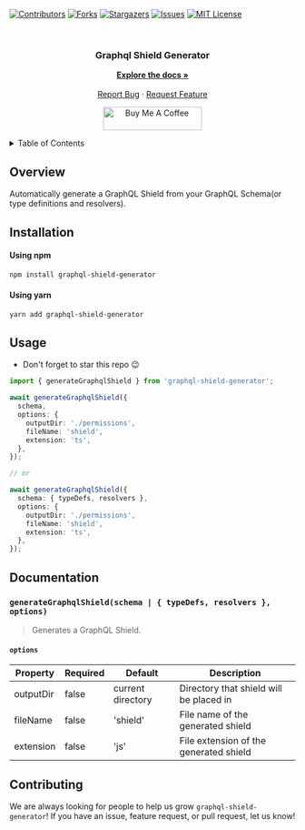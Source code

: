 [![Contributors][contributors-shield]][contributors-url]
[![Forks][forks-shield]][forks-url]
[![Stargazers][stars-shield]][stars-url]
[![Issues][issues-shield]][issues-url]
[![MIT License][license-shield]][license-url]

<!-- PROJECT LOGO -->
<br />
<div align="center">
  <h3 align="center">Graphql Shield Generator</h3>

  <p align="center">
    <a href="https://github.com/omar-dulaimi/graphql-shield-generator"><strong>Explore the docs »</strong></a>
    <br />
    <br />
    <a href="https://github.com/omar-dulaimi/graphql-shield-generator/issues">Report Bug</a>
    ·
    <a href="https://github.com/omar-dulaimi/graphql-shield-generator/issues">Request Feature</a>
  </p>
</div>

<p align="center">
  <a href="https://www.buymeacoffee.com/omardulaimi">
    <img src="https://cdn.buymeacoffee.com/buttons/default-yellow.png" alt="Buy Me A Coffee" height="41" width="174">
  </a>
</p>

<!-- TABLE OF CONTENTS -->
<details>
  <summary>Table of Contents</summary>
  <ol>
    <li>
      <a href="#overview">Overview</a>
    </li>
    <li>
      <a href="#installation">Installation</a>
    </li>
    <li><a href="#usage">Usage</a></li>
    <li><a href="#documentation">Documentation</a></li>
    <li><a href="#contributing">Contributing</a></li>
  </ol>
</details>

## Overview

Automatically generate a GraphQL Shield from your GraphQL Schema(or type definitions and resolvers).

<!-- GETTING STARTED -->

## Installation

#### Using npm

```sh
npm install graphql-shield-generator
```

#### Using yarn

```sh
yarn add graphql-shield-generator
```

## Usage

- Don't forget to star this repo 😉

```ts
import { generateGraphqlShield } from 'graphql-shield-generator';

await generateGraphqlShield({
  schema,
  options: {
    outputDir: './permissions',
    fileName: 'shield',
    extension: 'ts',
  },
});

// or

await generateGraphqlShield({
  schema: { typeDefs, resolvers },
  options: {
    outputDir: './permissions',
    fileName: 'shield',
    extension: 'ts',
  },
});
```

## Documentation

### `generateGraphqlShield(schema | { typeDefs, resolvers }, options)`

> Generates a GraphQL Shield.

#### `options`

| Property  | Required | Default           | Description                             |
| --------- | -------- | ----------------- | --------------------------------------- |
| outputDir | false    | current directory | Directory that shield will be placed in |
| fileName  | false    | 'shield'          | File name of the generated shield       |
| extension | false    | 'js'              | File extension of the generated shield  |

## Contributing

We are always looking for people to help us grow `graphql-shield-generator`! If you have an issue, feature request, or pull request, let us know!

<!-- MARKDOWN LINKS & IMAGES -->
<!-- https://www.markdownguide.org/basic-syntax/#reference-style-links -->

[contributors-shield]: https://img.shields.io/github/contributors/omar-dulaimi/graphql-shield-generator.svg?style=for-the-badge
[contributors-url]: https://github.com/omar-dulaimi/graphql-shield-generator/graphs/contributors
[forks-shield]: https://img.shields.io/github/forks/omar-dulaimi/graphql-shield-generator.svg?style=for-the-badge
[forks-url]: https://github.com/omar-dulaimi/graphql-shield-generator/network/members
[stars-shield]: https://img.shields.io/github/stars/omar-dulaimi/graphql-shield-generator.svg?style=for-the-badge
[stars-url]: https://github.com/omar-dulaimi/graphql-shield-generator/stargazers
[issues-shield]: https://img.shields.io/github/issues/omar-dulaimi/graphql-shield-generator.svg?style=for-the-badge
[issues-url]: https://github.com/omar-dulaimi/graphql-shield-generator/issues
[license-shield]: https://img.shields.io/github/license/omar-dulaimi/graphql-shield-generator?style=for-the-badge
[license-url]: https://github.com/omar-dulaimi/graphql-shield-generator/blob/master/LICENSE
